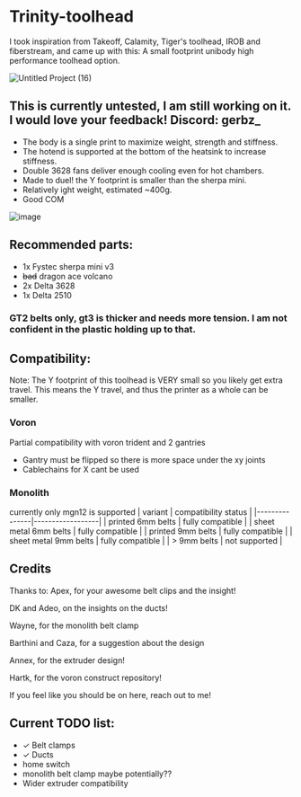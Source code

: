 # __Trinity-toolhead__

I took inspiration from Takeoff, Calamity, Tiger's toolhead, IROB and fiberstream, and came up with this: 
A small footprint unibody high performance toolhead option.

![Untitled Project (16)](https://github.com/user-attachments/assets/cbb489eb-387c-4980-9744-d056e0c275b1)

## This is currently untested, I am still working on it. I would love your feedback! Discord: gerbz_

* The body is a single print to maximize weight, strength and stiffness.
* The hotend is supported at the bottom of the heatsink to increase stiffness.
* Double 3628 fans deliver enough cooling even for hot chambers.
* Made to duel! the Y footprint is smaller than the sherpa mini.
* Relatively ight weight, estimated ~400g.
* Good COM
  
![image](https://github.com/user-attachments/assets/4b7fee9b-9277-448e-b6ef-d20bfc20db1b)

## Recommended parts:
* 1x Fystec sherpa mini v3
* ~~bad~~ dragon ace volcano
* 2x Delta 3628
* 1x Delta 2510
### GT2 belts only, gt3 is thicker and needs more tension. I am not confident in the plastic holding up to that.

## Compatibility:

Note: The Y footprint of this toolhead is VERY small so you likely get extra travel. This means the Y travel, and thus the printer as a whole can be smaller.



### Voron
Partial compatibility with voron trident and 2 gantries 
* Gantry must be flipped so there is more space under the xy joints
* Cablechains for X cant be used

### Monolith
currently only mgn12 is supported
| variant | compatibility status |
|---------------|------------------|
| printed 6mm belts | fully compatible |
| sheet metal 6mm belts | fully compatible |
| printed 9mm belts | fully compatible |
| sheet metal 9mm belts | fully compatible |
| > 9mm belts | not supported |

## Credits
Thanks to:
Apex, for your awesome belt clips and the insight!

DK and Adeo, on the insights on the ducts!

Wayne, for the monolith belt clamp

Barthini and Caza, for a suggestion about the design

Annex, for the extruder design!

Hartk, for the voron construct repository!

If you feel like you should be on here, reach out to me!

## Current TODO list:
* ✓ Belt clamps
* ✓ Ducts
* home switch
* monolith belt clamp maybe potentially??
* Wider extruder compatibility



